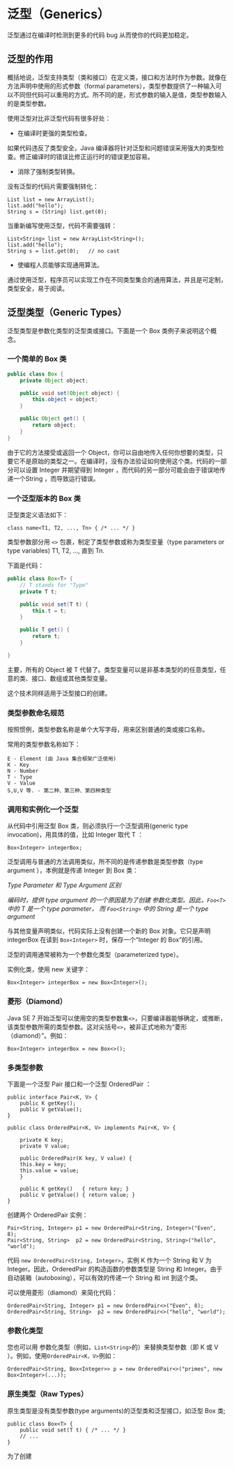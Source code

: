 # 泛型（Generics）

泛型通过在编译时检测到更多的代码 bug 从而使你的代码更加稳定。

## 泛型的作用

概括地说，泛型支持类型（类和接口）在定义类，接口和方法时作为参数。就像在方法声明中使用的形式参数（formal parameters），类型参数提供了一种输入可以不同但代码可以重用的方式。所不同的是，形式参数的输入是值，类型参数输入的是类型参数。

使用泛型对比非泛型代码有很多好处：

* 在编译时更强的类型检查。

如果代码违反了类型安全，Java 编译器将针对泛型和问题错误采用强大的类型检查。修正编译时的错误比修正运行时的错误更加容易。

* 消除了强制类型转换。

没有泛型的代码片需要强制转化：

```
List list = new ArrayList();
list.add("hello");
String s = (String) list.get(0);
```

当重新编写使用泛型，代码不需要强转：

```
List<String> list = new ArrayList<String>();
list.add("hello");
String s = list.get(0);   // no cast
```

* 使编程人员能够实现通用算法。

通过使用泛型，程序员可以实现工作在不同类型集合的通用算法，并且是可定制，类型安全，易于阅读。

## 泛型类型（Generic Types）

泛型类型是参数化类型的泛型类或接口。下面是一个 Box 类例子来说明这个概念。

### 一个简单的 Box 类

```java
public class Box {
	private Object object;

	public void set(Object object) {
		this.object = object;
	}

	public Object get() {
		return object;
	}
}
```

由于它的方法接受或返回一个 Object，你可以自由地传入任何你想要的类型，只要它不是原始的类型之一。在编译时，没有办法验证如何使用这个类。代码的一部分可以设置 Integer 并期望得到 Integer ，而代码的另一部分可能会由于错误地传递一个String ，而导致运行错误。

### 一个泛型版本的 Box 类

泛型类定义语法如下：

```
class name<T1, T2, ..., Tn> { /* ... */ }
```

类型参数部分用 `<>` 包裹，制定了类型参数或称为类型变量（type parameters or  type variables) T1, T2, ..., 直到 Tn.

下面是代码：

```java
public class Box<T> {
	// T stands for "Type"
	private T t;

	public void set(T t) {
		this.t = t;
	}

	public T get() {
		return t;
	}

}
```

主要，所有的 Object 被 T 代替了。类型变量可以是非基本类型的的任意类型，任意的类、接口、数组或其他类型变量。

这个技术同样适用于泛型接口的创建。

### 类型参数命名规范

按照惯例，类型参数名称是单个大写字母，用来区别普通的类或接口名称。

常用的类型参数名称如下：

```
E - Element (由 Java 集合框架广泛使用)
K - Key
N - Number
T - Type
V - Value
S,U,V 等. - 第二种、第三种、第四种类型
```

### 调用和实例化一个泛型

从代码中引用泛型 Box 类，则必须执行一个泛型调用(generic type invocation)，用具体的值，比如 Integer 取代 T ：

```
Box<Integer> integerBox;
```

泛型调用与普通的方法调用类似，所不同的是传递参数是类型参数（type argument ），本例就是传递 Integer 到 Box 类：

*Type Parameter 和 Type Argument 区别*

*编码时，提供  type argument 的一个原因是为了创建 参数化类型。因此，`Foo<T>` 中的 T 是一个 type parameter， 而 `Foo<String>` 中的 String 是一个 type argument*

与其他变量声明类似，代码实际上没有创建一个新的 Box 对象。它只是声明integerBox 在读到 `Box<Integer>` 时，保存一个“Integer 的 Box”的引用。

泛型的调用通常被称为一个参数化类型（parameterized type）。

实例化类，使用 new 关键字：

```
Box<Integer> integerBox = new Box<Integer>();
```

### 菱形（Diamond）

Java SE 7 开始泛型可以使用空的类型参数集`<>`，只要编译器能够确定，或推断，该类型参数所需的类型参数。这对尖括号`<>`，被非正式地称为“菱形（diamond）”。例如：

```
Box<Integer> integerBox = new Box<>();
```

### 多类型参数

下面是一个泛型 Pair 接口和一个泛型 OrderedPair ：

```
public interface Pair<K, V> {
    public K getKey();
    public V getValue();
}

public class OrderedPair<K, V> implements Pair<K, V> {

    private K key;
    private V value;

    public OrderedPair(K key, V value) {
	this.key = key;
	this.value = value;
    }

    public K getKey()	{ return key; }
    public V getValue() { return value; }
}
```

创建两个 OrderedPair 实例：

```
Pair<String, Integer> p1 = new OrderedPair<String, Integer>("Even", 8);
Pair<String, String>  p2 = new OrderedPair<String, String>("hello", "world");
```

代码 `new OrderedPair<String, Integer>`，实例 K 作为一个 String 和 V 为 Integer。因此，OrderedPair 的构造函数的参数类型是 String 和 Integer。由于自动装箱（autoboxing），可以有效的传递一个 String 和 int 到这个类。

可以使用菱形（diamond）来简化代码：

```
OrderedPair<String, Integer> p1 = new OrderedPair<>("Even", 8);
OrderedPair<String, String>  p2 = new OrderedPair<>("hello", "world");
```

### 参数化类型

您也可以用 参数化类型（例如，`List<String>`的）来替换类型参数（即 K 或 V ）。例如，使用`OrderedPair<K，V>`例如：

```
OrderedPair<String, Box<Integer>> p = new OrderedPair<>("primes", new Box<Integer>(...));
```

### 原生类型（Raw Types）

原生类型是没有类型参数(type arguments)的泛型类和泛型接口，如泛型 Box 类;

```
public class Box<T> {
    public void set(T t) { /* ... */ }
    // ...
}
```

为了创建
